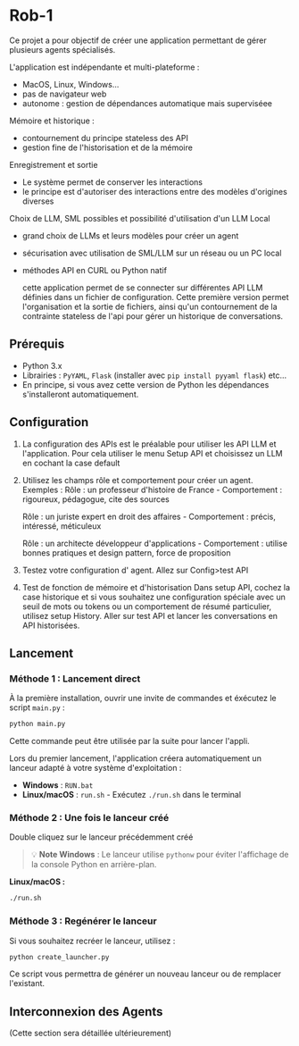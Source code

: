 # Rob-1

Ce projet a pour objectif de créer une application permettant  de gérer plusieurs agents spécialisés. 

L'application est indépendante et multi-plateforme : 
- MacOS, Linux, Windows... 
- pas de navigateur web
- autonome : gestion de dépendances automatique mais superviséee

Mémoire et historique :
- contournement du principe stateless des API
- gestion fine de l'historisation et de la mémoire

Enregistrement et sortie
- Le système permet de conserver les interactions
- le principe est d'autoriser des interactions entre des modèles d'origines diverses

Choix de LLM, SML possibles et possibilité d'utilisation d'un LLM Local
- grand choix de LLMs et leurs modèles pour créer un agent
- sécurisation avec utilisation de SML/LLM sur un réseau ou un PC local
- méthodes API en CURL ou Python natif

  cette application permet de se connecter sur différentes API LLM définies dans un fichier de configuration. Cette première version permet l'organisation et la sortie de fichiers, ainsi qu'un contournement de la contrainte stateless de l'api pour gérer un historique de conversations. 

## Prérequis

* Python 3.x
* Librairies : `PyYAML`, `Flask` (installer avec `pip install pyyaml flask`) etc...
* En principe, si vous avez cette version de Python les dépendances s'installeront automatiquement.

## Configuration

1.  La configuration des APIs est le préalable pour utiliser les API LLM  et l'application. Pour cela utiliser le menu Setup API et choisissez un LLM en cochant la case default

2.  Utilisez les champs rôle et comportement pour créer un agent.
  Exemples : 
    Rôle : un professeur d'histoire de France - Comportement : rigoureux, pédagogue, cite des sources

    Rôle : un juriste expert en droit des affaires - Comportement : précis, intéressé, méticuleux
    
    Rôle : un architecte développeur d'applications - Comportement : utilise bonnes pratiques et design pattern, force de proposition 

3.  Testez votre configuration d' agent. Allez sur Config>test API

4.  Test de fonction de mémoire et d'historisation
      Dans setup API, cochez la case historique et si vous souhaitez une configuration spéciale avec un seuil de mots ou tokens ou un comportement de résumé particulier, utilisez setup History.
      Aller sur test API et lancer les conversations en API historisées.

## Lancement

### Méthode 1 : Lancement direct 

À la première installation, ouvrir une invite de commandes et éxécutez le script `main.py` :

```bash
python main.py
```
Cette commande peut être utilisée par la suite pour lancer l'appli.

Lors du premier lancement, l'application créera automatiquement un lanceur adapté à votre système d'exploitation :
- **Windows** : `RUN.bat` 
- **Linux/macOS** : `run.sh` - Exécutez `./run.sh` dans le terminal

### Méthode 2 : Une fois le lanceur créé

Double cliquez sur le lanceur précédemment créé


> 💡 **Note Windows** : Le lanceur utilise `pythonw` pour éviter l'affichage de la console Python en arrière-plan.

**Linux/macOS :**
```bash
./run.sh
```

### Méthode 3 : Regénérer le lanceur

Si vous souhaitez recréer le lanceur, utilisez :

```bash
python create_launcher.py
```

Ce script vous permettra de générer un nouveau lanceur ou de remplacer l'existant.

## Interconnexion des Agents

(Cette section sera détaillée ultérieurement)

